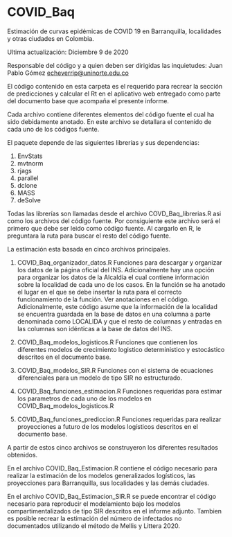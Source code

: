 # COVID_Baq
Estimación de curvas epidémicas de COVID 19 en Barranquilla, localidades y otras ciudades en Colombia. 

Ultima actualización: 
Diciembre 9 de 2020

Responsable del código y a quien deben ser dirigidas las inquietudes:
Juan Pablo Gómez
echeverrip@uninorte.edu.co

El código contenido en esta carpeta es el requerido para recrear la sección de predicciones y calcular el Rt en el aplicativo web entregado como parte del documento base que acompaña el presente informe.

Cada archivo contiene diferentes elementos del código fuente el cual ha sido debidamente anotado. En este archivo se detallara el contenido de cada uno de los códigos fuente.

El paquete depende de las siguientes librerías y sus dependencias:

1. EnvStats
2. mvtnorm
3. rjags
4. parallel
5. dclone
6. MASS
7. deSolve

Todas las librerías son llamadas desde el archivo COVD_Baq_librerias.R asi como los archivos del código fuente. Por consiguiente este archivo será el primero que debe ser leido como código fuente. Al cargarlo en R, le preguntara la ruta para buscar el resto del código fuente.

La estimación esta basada en cinco archivos principales.

1. COVID_Baq_organizador_datos.R
Funciones para descargar y organizar los datos de la página oficial del INS. Adicionalmente hay una opción para organizar los datos de la Alcaldía el cual contiene información sobre la localidad de cada uno de los casos. En la función se ha anotado el lugar en el que se debe insertar la ruta para el correcto funcionamiento de la función. Ver anotaciones en el código. Adicionalmente, este código asume que la información de la localidad se encuentra guardada en la base de datos en una columna a parte denominada como LOCALIDA y que el resto de columnas y entradas en las columnas son idénticas a la base de datos del INS.

2. COVID_Baq_modelos_logisticos.R
Funciones que contienen los diferentes modelos de crecimiento logistico deterministico y estocástico descritos en el documento base.

3. COVID_Baq_modelos_SIR.R
Funciones con el sistema de ecuaciones diferenciales para un modelo de tipo SIR no estructurado.

4. COVID_Baq_funciones_estimacion.R
Funciones requeridas para estimar los parametros de cada uno de los modelos en COVID_Baq_modelos_logisticos.R

5. COVID_Baq_funciones_prediccion.R
Funciones requeridas para realizar proyecciones a futuro de los modelos logísticos descritos en el documento base.

A partir de estos cinco archivos se construyeron los diferentes resultados obtenidos.

En el archivo COVID_Baq_Estimacion.R contiene el código necesario para realizar la estimación de los modelos generalizados logísticos, las proyecciones para Barranquilla, sus localidades y las demás ciudades. 

En el archivo COVID_Baq_Estimacion_SIR.R se puede encontrar el código necesario para reproducir el modelamiento bajo los modelos compartimentalizados de tipo SIR descritos en el informe adjunto. Tambien es posible recrear la estimación del número de infectados no documentados utilizando el método de Mellis y Littera 2020. 
